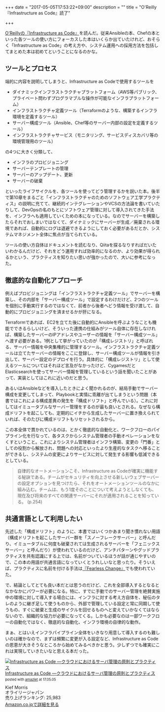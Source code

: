 +++
date = "2017-05-05T17:53:22+09:00"
description = ""
title = "O'Reilly『Infrastructure as Code』読了"

+++

[O'Reillyの『Infrastructure as Code』](https://www.oreilly.co.jp/books/9784873117966/)を読んだ。従来Ansibleの本、Chefの本といった各ツールの使い方にフォーカスした本はいくらか出ていたけれど、おそらく「Infrastructure as Code」の考え方や、システム運用への採用方法を包括してまとめた本は初めてということになるのかな。

## ツールとプロセス

端的に内容を説明してしまうと、Infrastructure as Codeで使用するツールを

* ダイナミックインフラストラクチャプラットフォーム（AWS等パブリック、プライベート問わずプログラマブルな操作が可能なインフラプラットフォーム）
* インフラストラクチャ定義ツール（Terraformのような、構築するインフラ環境を定義するツール）
* サーバー構成ツール（Ansible、Chef等のサーバー内部の設定を定義するツール）
* インフラストラクチャサービス（モニタリング、サービスディスカバリ等の環境管理用のツール）

の4つに大きく分類して、

* インフラのプロビジョニング
* サーバーテンプレートの管理
* サーバーのアップデート、更新
* サーバーの破棄

といったライフサイクルを、各ツールを使ってどう管理するかを説いた本。後半で第10章をまるごと「インフラストラクチャのためのソフトウェア工学プラクティス」の説明に充てて、継続的インテグレーションやVCSの方法論を書いていたりして、DevOpsの名のもとにソフトウェア管理に対して導入されてきた手法を、インフラへも適用していくための本になっている。なのでサーバーを構築したらそれでおしまいではなくて、ダイナミックにサーバーが生成／廃棄される環境であれば、自動的にログは退避できるようにしておく必要があるだとか、システムマネジメント全体に焦点が当てられている。

ツールの使い方自体はドキュメントを読むなり、Qiitaを探るなりすればだいたいわかるんだけど、それをどう運用すれば効率的になるのか、より効果が得られるかという、プラクティスを知りたい思いが強かったので、大いに参考になった。

## 徹底的な自動化アプローチ

例えばプロビジョニングは「インフラストラクチャ定義ツール」でサーバーを構築し、その内部を「サーバー構成ツール」で設定するわけだけど、2つのツールを個別に手動実行するのではなくて、前者から後者へどう情報を受け渡して、自動的にプロビジョニングを済ませるかが肝になる。

Terraformであれば、EC2を立てた後に自動的にAnsibleを呼ぶようなことも機能でできるらしいけど、そういった連携の仕組みがツール自体に存在しなければ、構築したサーバーのIPアドレスやユーザーの情報を「サーバー構成ツール」へ渡す必要がある。1例として挙がっていたのが「構成レジストリ」と呼ばれる、サーバー情報を中央集権的に管理するツール。インフラストラクチャ定義ツールは立てたサーバーの情報をここに登録し、サーバー構成ツールが情報を引き出して、サーバー設定のデプロイを行う。具体的に「構成レジストリ」として使えるツールについてはそれほど言及がなかったけど、CygamesだとElasticsearchを使ってサーバー情報を管理しているという話を聞いたことがあって、実装としてはこれに近いのだと思う。

<script async class="speakerdeck-embed" data-slide="46" data-id="c6f07c336b90417f9a1361c9afb5eb07" data-ratio="1.33333333333333" src="//speakerdeck.com/assets/embed.js"></script>

あるいはAnsibleなどを導入したときによく聞かれるのが、結局手動でサーバー構成を変更してしまって、Playbookと実情に乖離が出てしまうという問題（本書ではこれによる構成差異の発生を「構成ドリフト」と呼んでいる）。これに対してはイミュータブルなサーバー管理をするのが最も良いとされる。なぜなら構成ドリフトを起こしても、定期的にイチから生成したサーバーに置き換えられていれば、そのたびに構成ドリフトもリセットされるから。

この本全体で貫かれているのは、とかく徹底的な自動化と、ワークフローのパイプライン化を行なって、各タスクからシステム管理者の手動オペレーションをなくすということ。これによりシステム管理者はインフラ構築、変更の「門番」としての役割から解放され、問題への対応といったより生産的なタスクへ移ることができるし、システムの変更によりサービスに対して発生する影響も低減できるとしている。

> 自律的なオートメーションこそ、Infrastructure as Codeが確実に機能する秘訣である。チームがセキュリティを向上させる新しいウェブサーバーの設定オプションを見つけたら、それをオートメーションツールのなかに組み込む。チームは、もう1度そのことについて考えようとしなくても、現在及び将来のすべての関連サーバーにそれが適用されることを知っている。 (p.254)

## 共通言語として利用したい

先述した「構成ドリフト」のように、本書ではいくつかあまり聞き慣れない用語（構成ドリフトを起こしたサーバー群を「スノーフレークサーバー」と呼んだり、イミュータブルに何度も破棄されては生成されるサーバーを「フェニックスサーバー」と呼んだり）が使われているのだけど、アンチパターンやグッドプラクティスを共有認識にする上では、名前がついているほうが話が通じやすいので、この本の用語が共通言語になっていくとうれしいなと思ったり。そういえば、プラクティスに名前を付ける手法は[『Fearless Change』](https://www.amazon.co.jp/dp/462108786X)でも使われていた。

で、結論としてとても良い本だとは思うのだけど、これを全部導入するとなるとなかなかにパワーが必要になる。特に、すでに手動でのサーバー管理を絶賛実施中の環境に対して導入する場合には、インフラに対する考え方自体を、秘伝のタレのように継ぎ足して使うものから、外部で管理している設定と常に同期して使うもの、すぐに破棄と生成のサイクルを回せるものへと変えていかなくてはならないので、組織的な協力が必要になってくる。しかも必要なのは一部ワークフローの自動化ではなく、徹底的な自動化、インフラ環境の自律的な動作。

まぁ、とはいえインフラパイプライン全体をいきなり用意して導入するのも難しいのは確かなので、まずは頻繁に変更が入る設定など、Infrastructure as Codeの恩恵が大きそうなところから始めてみるべきかと思う。少しずつでも確実にこれは実現していきたいなと思える本だった。

<div class="amazlet-box" style="margin-bottom:0px;"><div class="amazlet-image" style="float:left;margin:0px 12px 1px 0px;"><a href="http://www.amazon.co.jp/exec/obidos/ASIN/4873117968/diary081213-22/ref=nosim/" name="amazletlink" target="_blank"><img src="https://images-fe.ssl-images-amazon.com/images/I/51YYyQ6-t6L._SL160_.jpg" alt="Infrastructure as Code ―クラウドにおけるサーバ管理の原則とプラクティス" style="border: none;" /></a></div><div class="amazlet-info" style="line-height:120%; margin-bottom: 10px"><div class="amazlet-name" style="margin-bottom:10px;line-height:120%"><a href="http://www.amazon.co.jp/exec/obidos/ASIN/4873117968/diary081213-22/ref=nosim/" name="amazletlink" target="_blank">Infrastructure as Code ―クラウドにおけるサーバ管理の原則とプラクティス</a><div class="amazlet-powered-date" style="font-size:80%;margin-top:5px;line-height:120%">posted with <a href="http://www.amazlet.com/" title="amazlet" target="_blank">amazlet</a> at 17.05.05</div></div><div class="amazlet-detail">Kief Morris <br />オライリージャパン <br />売り上げランキング: 25,983<br /></div><div class="amazlet-sub-info" style="float: left;"><div class="amazlet-link" style="margin-top: 5px"><a href="http://www.amazon.co.jp/exec/obidos/ASIN/4873117968/diary081213-22/ref=nosim/" name="amazletlink" target="_blank">Amazon.co.jpで詳細を見る</a></div></div></div><div class="amazlet-footer" style="clear: left"></div></div>


